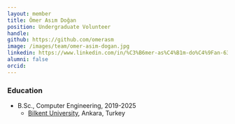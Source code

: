 ```yaml
---
layout: member
title: Ömer Asım Doğan
position: Undergraduate Volunteer
handle: 
github: https://github.com/omerasm
image: /images/team/omer-asim-dogan.jpg
linkedin: https://www.linkedin.com/in/%C3%B6mer-as%C4%B1m-do%C4%9Fan-6301a7198/
alumni: false
orcid: 
---
```


### Education

- B.Sc., Computer Engineering, 2019-2025
  - [Bilkent University](http://www.cs.bilkent.edu.tr/), Ankara, Turkey 
